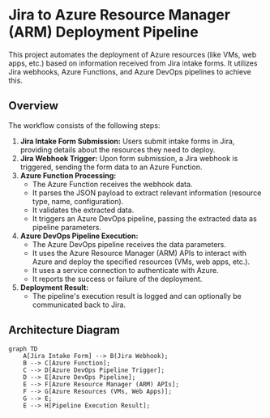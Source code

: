 # Jira to Azure Resource Manager (ARM) Deployment Pipeline

This project automates the deployment of Azure resources (like VMs, web apps, etc.) based on information received from Jira intake forms. It utilizes Jira webhooks, Azure Functions, and Azure DevOps pipelines to achieve this.

## Overview

The workflow consists of the following steps:

1.  **Jira Intake Form Submission:** Users submit intake forms in Jira, providing details about the resources they need to deploy.
2.  **Jira Webhook Trigger:** Upon form submission, a Jira webhook is triggered, sending the form data to an Azure Function.
3.  **Azure Function Processing:**
    * The Azure Function receives the webhook data.
    * It parses the JSON payload to extract relevant information (resource type, name, configuration).
    * It validates the extracted data.
    * It triggers an Azure DevOps pipeline, passing the extracted data as pipeline parameters.
4.  **Azure DevOps Pipeline Execution:**
    * The Azure DevOps pipeline receives the data parameters.
    * It uses the Azure Resource Manager (ARM) APIs to interact with Azure and deploy the specified resources (VMs, web apps, etc.).
    * It uses a service connection to authenticate with Azure.
    * It reports the success or failure of the deployment.
5.  **Deployment Result:**
    * The pipeline's execution result is logged and can optionally be communicated back to Jira.

## Architecture Diagram

```mermaid
graph TD
    A[Jira Intake Form] --> B(Jira Webhook);
    B --> C[Azure Function];
    C --> D[Azure DevOps Pipeline Trigger];
    D --> E[Azure DevOps Pipeline];
    E --> F[Azure Resource Manager (ARM) APIs];
    F --> G[Azure Resources (VMs, Web Apps)];
    G --> E;
    E --> H[Pipeline Execution Result];
